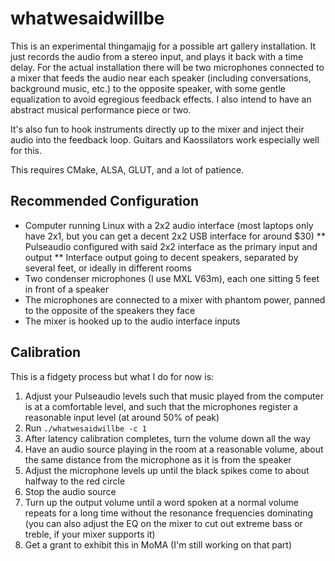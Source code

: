 # whatwesaidwillbe

This is an experimental thingamajig for a possible art gallery installation. It just records the audio from a stereo input, and plays it back with a time delay. For the actual installation there will be two microphones connected to a mixer that feeds the audio near each speaker (including conversations, background music, etc.) to the opposite speaker, with some gentle equalization to avoid egregious feedback effects. I also intend to have an abstract musical performance piece or two.

It's also fun to hook instruments directly up to the mixer and inject their audio into the feedback loop. Guitars and Kaossilators work especially well for this.

This requires CMake, ALSA, GLUT, and a lot of patience.

## Recommended Configuration

* Computer running Linux with a 2x2 audio interface (most laptops only have 2x1, but you can get a decent 2x2 USB interface for around $30)
** Pulseaudio configured with said 2x2 interface as the primary input and output
** Interface output going to decent speakers, separated by several feet, or ideally in different rooms
* Two condenser microphones (I use MXL V63m), each one sitting 5 feet in front of a speaker
* The microphones are connected to a mixer with phantom power, panned to the opposite of the speakers they face
* The mixer is hooked up to the audio interface inputs

## Calibration

This is a fidgety process but what I do for now is:

1. Adjust your Pulseaudio levels such that music played from the computer is at a comfortable level, and such that the microphones register a reasonable input level (at around 50% of peak)
2. Run `./whatwesaidwillbe -c 1`
3. After latency calibration completes, turn the volume down all the way
4. Have an audio source playing in the room at a reasonable volume, about the same distance from the microphone as it is from the speaker
5. Adjust the microphone levels up until the black spikes come to about halfway to the red circle
6. Stop the audio source
7. Turn up the output volume until a word spoken at a normal volume repeats for a long time without the resonance frequencies dominating (you can also adjust the EQ on the mixer to cut out extreme bass or treble, if your mixer supports it)
8. Get a grant to exhibit this in MoMA (I'm still working on that part)

